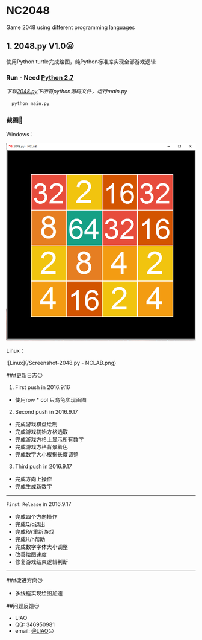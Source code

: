 # NC2048
Game 2048 using different programming languages

## 1. 2048.py V1.0:unamused:
使用Python turtle完成绘图，纯Python标准库实现全部游戏逻辑

### Run - Need [Python 2.7](https://www.python.org/downloads/release/python-2712/)
*下载[2048.py](/2048.py)下所有python源码文件，运行main.py*
```python
  python main.py
```

### 截图:new_moon_with_face:
Windows：


![Windows](/ScreentShot-2048.py-win.png)


Linux：


![Linux](/Screenshot-2048.py - NCLAB.png)


###更新日志:expressionless:
1. First push in 2016.9.16
* 使用row * col 只乌龟实现画图


2. Second push in 2016.9.17
* 完成游戏棋盘绘制
* 完成游戏初始方格选取
* 完成游戏方格上显示所有数字
* 完成游戏方格背景着色
* 完成数字大小根据长度调整


3. Third push in 2016.9.17
* 完成方向上操作
* 完成生成新数字

***

`First Release` in 2016.9.17
* 完成四个方向操作
* 完成Q/q退出
* 完成R/r重新游戏
* 完成H/h帮助
* 完成数字字体大小调整
* 改善绘图速度
* 修复游戏结束逻辑判断

***

###改进方向:kissing_heart:
* 多线程实现绘图加速


##问题反馈:smirk:
* LIAO
* QQ: 346950981
* email: [@LIAO](mailto:346950981@qq.com):stuck_out_tongue:

